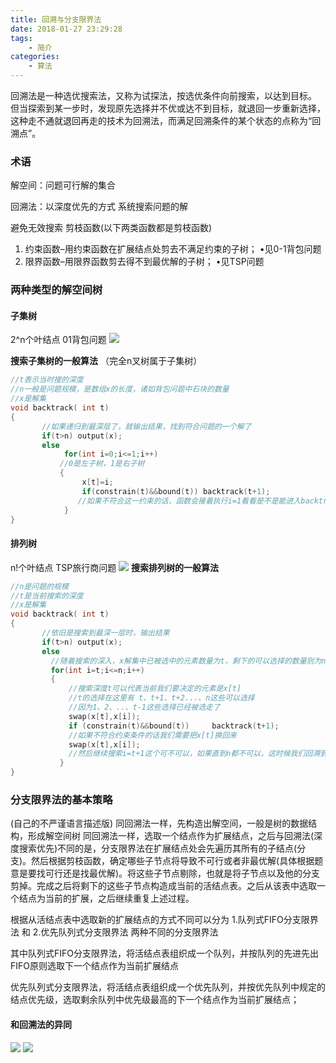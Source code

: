 ```yaml
---
title: 回溯与分支限界法
date: 2018-01-27 23:29:28
tags:
    - 简介
categories:
    - 算法
---
```


回溯法是一种选优搜索法，又称为试探法，按选优条件向前搜索，以达到目标。 但当探索到某一步时，发现原先选择并不优或达不到目标，就退回一步重新选择，这种走不通就退回再走的技术为回溯法，而满足回溯条件的某个状态的点称为“回溯点”。

<!--more-->

### 术语

解空间：问题可行解的集合

回溯法：以深度优先的方式 系统搜索问题的解

避免无效搜索
剪枝函数(以下两类函数都是剪枝函数)
1. 约束函数–用约束函数在扩展结点处剪去不满足约束的子树；
•见0-1背包问题
2. 限界函数–用限界函数剪去得不到最优解的子树；
•见TSP问题

### 两种类型的解空间树
#### 子集树   
2^n个叶结点  01背包问题
![](https://raw.githubusercontent.com/caistrong/Blog/master/_posts/algo-backTrack/zijitree.png)

**搜索子集树的一般算法**
（完全n叉树属于子集树）
```cpp
//t表示当时搜的深度
//n一般是问题规模，是数组x的长度，诸如背包问题中石块的数量
//x是解集
void backtrack( int t)
{  
       //如果递归到最深层了，就输出结果，找到符合问题的一个解了
       if(t>n) output(x);
       else
            for(int i=0;i<=1;i++)
           //0是左子树，1是右子树
           {
                x[t]=i;
                if(constrain(t)&&bound(t)) backtrack(t+1);
               //如果不符合这一约束的话，函数会接着执行i=1看看是不是能进入backtrack(t+1),如果都不行的话才会回溯回backtrack(t-1)去重新决定x[t-1]这个是不是要改成1
            }
}
```
#### 排列树  
n!个叶结点   TSP旅行商问题
![](https://raw.githubusercontent.com/caistrong/Blog/master/_posts/algo-backTrack/pailietree.png)
**搜索排列树的一般算法**
```cpp
//n是问题的规模
//t是当前搜索的深度
//x是解集
void backtrack( int t)
{  
       //依旧是搜索到最深一层时，输出结果
       if(t>n) output(x);
       else
         //随着搜索的深入，x解集中已被选中的元素数量为t，剩下的可以选择的数量则为n-t
         for(int i=t;i<=n;i++)
         {
             //搜索深度t可以代表当前我们要决定的元素是x[t]
             //t的选择在这里有 t、t+1、t+2...、n这些可以选择
             //因为1、2、..、t-1这些选择已经被选走了
             swap(x[t],x[i]);
             if (constrain(t)&&bound(t))     backtrack(t+1);
             //如果不符合约束条件的话我们需要把x[t]换回来
             swap(x[t],x[i]);
             //然后继续搜索i=t+1这个可不可以，如果直到n都不可以，这时候我们回溯到backtrack(t-1)去重新决定x[t-1]要放什么元素
           }
}
```
### 分支限界法的基本策略
(自己的不严谨语言描述版)
同回溯法一样，先构造出解空间，一般是树的数据结构，形成解空间树
同回溯法一样，选取一个结点作为扩展结点，之后与回溯法(深度搜索优先)不同的是，分支限界法在扩展结点处会先遍历其所有的子结点(分支)。然后根据剪枝函数，确定哪些子节点将导致不可行或者非最优解(具体根据题意是要找可行还是找最优解)。将这些子节点剔除，也就是将子节点以及他的分支剪掉。完成之后将剩下的这些子节点构造成当前的活结点表。之后从该表中选取一个结点为当前的扩展，之后继续重复上述过程。

根据从活结点表中选取新的扩展结点的方式不同可以分为
1.队列式FIFO分支限界法 和 2.优先队列式分支限界法 两种不同的分支限界法

其中队列式FIFO分支限界法，将活结点表组织成一个队列，并按队列的先进先出FIFO原则选取下一个结点作为当前扩展结点

优先队列式分支限界法，将活结点表组织成一个优先队列，并按优先队列中规定的结点优先级，选取剩余队列中优先级最高的下一个结点作为当前扩展结点；

#### 和回溯法的异同
![](https://raw.githubusercontent.com/caistrong/Blog/master/_posts/algo-backTrack/yitong1.png)
![](https://raw.githubusercontent.com/caistrong/Blog/master/_posts/algo-backTrack/yitong2.png)